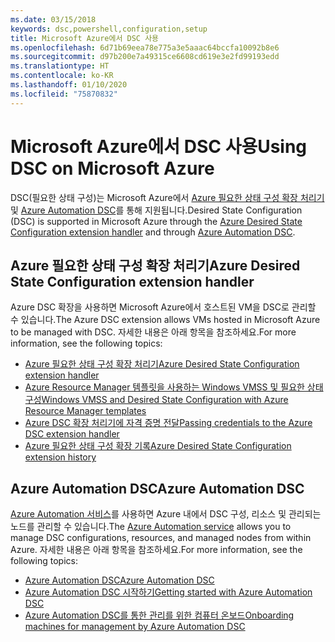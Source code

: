 ```yaml
---
ms.date: 03/15/2018
keywords: dsc,powershell,configuration,setup
title: Microsoft Azure에서 DSC 사용
ms.openlocfilehash: 6d71b69eea78e775a3e5aaac64bccfa10092b8e6
ms.sourcegitcommit: d97b200e7a49315ce6608cd619e3e2fd99193edd
ms.translationtype: HT
ms.contentlocale: ko-KR
ms.lasthandoff: 01/10/2020
ms.locfileid: "75870832"
---
```

# <a name="using-dsc-on-microsoft-azure"></a><span data-ttu-id="397d0-103">Microsoft Azure에서 DSC 사용</span><span class="sxs-lookup"><span data-stu-id="397d0-103">Using DSC on Microsoft Azure</span></span>

<span data-ttu-id="397d0-104">DSC(필요한 상태 구성)는 Microsoft Azure에서 [Azure 필요한 상태 구성 확장 처리기](/azure/virtual-machines/extensions/dsc-overview) 및 [Azure Automation DSC](/azure/automation/automation-dsc-overview)를 통해 지원됩니다.</span><span class="sxs-lookup"><span data-stu-id="397d0-104">Desired State Configuration (DSC) is supported in Microsoft Azure through the [Azure Desired State Configuration extension handler](/azure/virtual-machines/extensions/dsc-overview) and through [Azure Automation DSC](/azure/automation/automation-dsc-overview).</span></span>

## <a name="azure-desired-state-configuration-extension-handler"></a><span data-ttu-id="397d0-105">Azure 필요한 상태 구성 확장 처리기</span><span class="sxs-lookup"><span data-stu-id="397d0-105">Azure Desired State Configuration extension handler</span></span>

<span data-ttu-id="397d0-106">Azure DSC 확장을 사용하면 Microsoft Azure에서 호스트된 VM을 DSC로 관리할 수 있습니다.</span><span class="sxs-lookup"><span data-stu-id="397d0-106">The Azure DSC extension allows VMs hosted in Microsoft Azure to be managed with DSC.</span></span> <span data-ttu-id="397d0-107">자세한 내용은 아래 항목을 참조하세요.</span><span class="sxs-lookup"><span data-stu-id="397d0-107">For more information, see the following topics:</span></span>

- [<span data-ttu-id="397d0-108">Azure 필요한 상태 구성 확장 처리기</span><span class="sxs-lookup"><span data-stu-id="397d0-108">Azure Desired State Configuration extension handler</span></span>](/azure/virtual-machines/extensions/dsc-overview)
- [<span data-ttu-id="397d0-109">Azure Resource Manager 템플릿을 사용하는 Windows VMSS 및 필요한 상태 구성</span><span class="sxs-lookup"><span data-stu-id="397d0-109">Windows VMSS and Desired State Configuration with Azure Resource Manager templates</span></span>](/azure/virtual-machines/extensions/dsc-template)
- [<span data-ttu-id="397d0-110">Azure DSC 확장 처리기에 자격 증명 전달</span><span class="sxs-lookup"><span data-stu-id="397d0-110">Passing credentials to the Azure DSC extension handler</span></span>](/azure/virtual-machines/extensions/dsc-credentials)
- [<span data-ttu-id="397d0-111">Azure 필요한 상태 구성 확장 기록</span><span class="sxs-lookup"><span data-stu-id="397d0-111">Azure Desired State Configuration extension history</span></span>](azureDscexthistory.md)

## <a name="azure-automation-dsc"></a><span data-ttu-id="397d0-112">Azure Automation DSC</span><span class="sxs-lookup"><span data-stu-id="397d0-112">Azure Automation DSC</span></span>

<span data-ttu-id="397d0-113">[Azure Automation 서비스](https://azure.microsoft.com/services/automation/)를 사용하면 Azure 내에서 DSC 구성, 리소스 및 관리되는 노드를 관리할 수 있습니다.</span><span class="sxs-lookup"><span data-stu-id="397d0-113">The [Azure Automation service](https://azure.microsoft.com/services/automation/) allows you to manage DSC configurations, resources, and managed nodes from within Azure.</span></span> <span data-ttu-id="397d0-114">자세한 내용은 아래 항목을 참조하세요.</span><span class="sxs-lookup"><span data-stu-id="397d0-114">For more information, see the following topics:</span></span>

- [<span data-ttu-id="397d0-115">Azure Automation DSC</span><span class="sxs-lookup"><span data-stu-id="397d0-115">Azure Automation DSC</span></span>](/azure/automation/automation-dsc-overview)
- [<span data-ttu-id="397d0-116">Azure Automation DSC 시작하기</span><span class="sxs-lookup"><span data-stu-id="397d0-116">Getting started with Azure Automation DSC</span></span>](/azure/automation/automation-dsc-getting-started)
- [<span data-ttu-id="397d0-117">Azure Automation DSC를 통한 관리를 위한 컴퓨터 온보드</span><span class="sxs-lookup"><span data-stu-id="397d0-117">Onboarding machines for management by Azure Automation DSC</span></span>](/azure/automation/automation-dsc-onboarding)